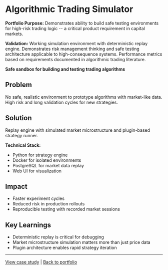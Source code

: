 # Algorithmic Trading Simulator

**Portfolio Purpose:** Demonstrates ability to build safe testing environments for high-risk trading logic -- a critical product requirement in capital markets.

**Validation:** Working simulation environment with deterministic replay engine. Demonstrates risk management thinking and safe testing architecture applicable to high-consequence systems. Performance metrics based on requirements documented in algorithmic trading literature.

**Safe sandbox for building and testing trading algorithms**

## Problem
No safe, realistic environment to prototype algorithms with market-like data. High risk and long validation cycles for new strategies.

## Solution
Replay engine with simulated market microstructure and plugin-based strategy runner.

**Technical Stack:**
- Python for strategy engine
- Docker for isolated environments
- PostgreSQL for market data replay
- Web UI for visualization

## Impact
- Faster experiment cycles
- Reduced risk in production rollouts
- Reproducible testing with recorded market sessions

## Key Learnings
- Deterministic replay is critical for debugging
- Market microstructure simulation matters more than just price data
- Plugin architecture enables rapid strategy iteration

---

[View case study](case-study.md) | [Back to portfolio](../../README.md)
